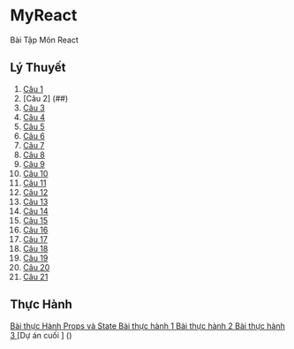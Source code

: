 # MyReact
Bài Tập Môn React
## Lý Thuyết
1. [Câu 1 ](https://codepen.io/ngochoaitran/pen/LYrJboY)
2. [Câu 2] (##)
3. [Câu 3](https://codepen.io/ngochoaitran/pen/XWYPprQ)
4. [Câu 4](https://codepen.io/ngochoaitran/pen/qBKMREE)
5. [Câu 5](https://codepen.io/ngochoaitran/pen/NWzLdPy)
6. [Câu 6](https://codepen.io/ngochoaitran/pen/bGKxgda)
7. [Câu 7](https://codesandbox.io/s/cau-7-dritd2)
8. [Câu 8](https://codepen.io/ngochoaitran/pen/KKexWyd)
9. [Câu 9](https://codepen.io/ngochoaitran/pen/MWXebXo)
10. [Câu 10](https://codepen.io/ngochoaitran/pen/OJEWgwJ)
11. [Câu 11](https://codepen.io/ngochoaitran/pen/YzvZOxo)
12. [Câu 12](https://codepen.io/ngochoaitran/pen/rNKjyer)
13. [Câu 13](https://codepen.io/ngochoaitran/pen/XWYpMjP)
14. [Câu 14](https://codepen.io/ngochoaitran/pen/ExRvrbe)
15. [Câu 15](https://codepen.io/ngochoaitran/details/gOKxypK)
16. [Câu 16](https://codepen.io/ngochoaitran/details/JjZrvZJ)
17. [Câu 17](https://codepen.io/ngochoaitran/details/MWXEGBK)
18. [Câu 18](https://codesandbox.io/s/cau-18-m7prhr)
19. [Câu 19](https://codesandbox.io/s/cau-19-d1elxu)
20. [Câu 20](https://codesandbox.io/s/bai-20-lxpxrr)
21. [Câu 21](https://codesandbox.io/s/bai-20-io979x)
## Thực Hành
[Bài thực Hành Props và State ](https://codesandbox.io/s/prop-and-state-5lv1y4)
[Bài thực hành 1 ]()
[Bài thực hành 2 ]()
[Bài thực hành 3 ]()
[Dự án cuối ] ()
